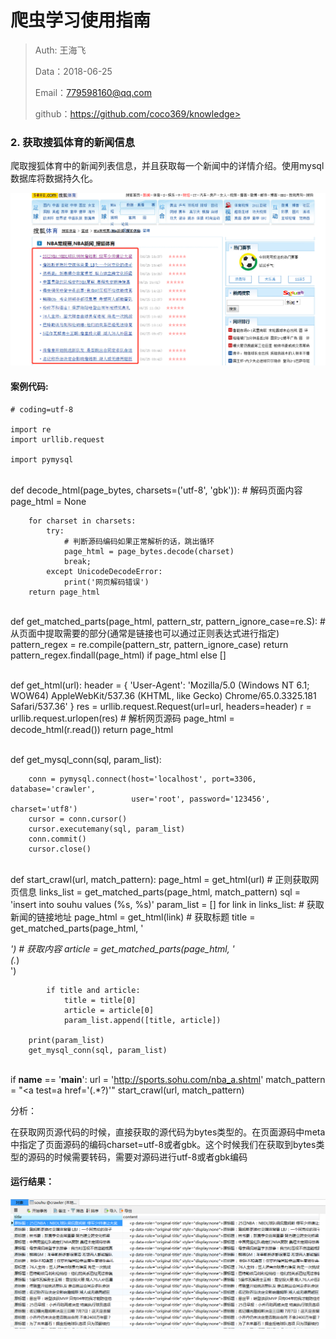 
# 爬虫学习使用指南

>Auth: 王海飞
>
>Data：2018-06-25
>
>Email：779598160@qq.com
>
>github：https://github.com/coco369/knowledge>


### 2. 获取搜狐体育的新闻信息

爬取搜狐体育中的新闻列表信息，并且获取每一个新闻中的详情介绍。使用mysql数据库将数据持久化。

![图](../images/spider_souhu.png)

#### 案例代码:

	# coding=utf-8
	
	import re
	import urllib.request
	
	import pymysql


​	
	def decode_html(page_bytes, charsets=('utf-8', 'gbk')):
	    # 解码页面内容
	    page_html = None
	
	    for charset in charsets:
	        try:
	            # 判断源码编码如果正常解析的话，跳出循环
	            page_html = page_bytes.decode(charset)
	            break;
	        except UnicodeDecodeError:
	            print('网页解码错误')
	    return page_html


​	
	def get_matched_parts(page_html, pattern_str, pattern_ignore_case=re.S):
	    # 从页面中提取需要的部分(通常是链接也可以通过正则表达式进行指定)
	    pattern_regex = re.compile(pattern_str, pattern_ignore_case)
	    return pattern_regex.findall(page_html) if page_html else []


​	
	def get_html(url):
	    header = {
	        'User-Agent': 'Mozilla/5.0 (Windows NT 6.1; WOW64) AppleWebKit/537.36 (KHTML, like Gecko) Chrome/65.0.3325.181 Safari/537.36'
	    }
	    res = urllib.request.Request(url=url, headers=header)
	    r = urllib.request.urlopen(res)
	    # 解析网页源码
	    page_html = decode_html(r.read())
	    return page_html


​	
	def get_mysql_conn(sql, param_list):
	
	    conn = pymysql.connect(host='localhost', port=3306, database='crawler',
	                           user='root', password='123456', charset='utf8')
	    cursor = conn.cursor()
	    cursor.executemany(sql, param_list)
	    conn.commit()
	    cursor.close()


​	
	def start_crawl(url, match_pattern):
	    page_html = get_html(url)
	    # 正则获取网页信息
	    links_list = get_matched_parts(page_html, match_pattern)
	    sql = 'insert into souhu values (%s, %s)'
	    param_list = []
	    for link in links_list:
	        # 获取新闻的链接地址
	        page_html = get_html(link)
	        # 获取标题
	        title = get_matched_parts(page_html, '<p data-role="original-title" style="display:none">(.*?)</p>')
	        # 获取内容
	        article = get_matched_parts(page_html, '<article class="article" id="mp-editor">(.*)</article>')
	
	        if title and article:
	            title = title[0]
	            article = article[0]
	            param_list.append([title, article])
	
	    print(param_list)
	    get_mysql_conn(sql, param_list)


​	
	if __name__ == '__main__':
	    url = 'http://sports.sohu.com/nba_a.shtml'
	    match_pattern = "<a test=a href='(.*?)'"
	    start_crawl(url, match_pattern)

分析：

在获取网页源代码的时候，直接获取的源代码为bytes类型的。在页面源码中meta中指定了页面源码的编码charset=utf-8或者gbk。这个时候我们在获取到bytes类型的源码的时候需要转码，需要对源码进行utf-8或者gbk编码

#### 运行结果：

![图](../images/spider_souhu_mysql.png)

